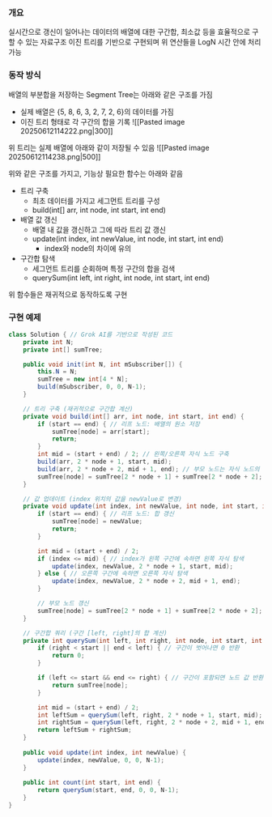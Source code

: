 ### 개요
실시간으로 갱신이 일어나는 데이터의 배열에 대한 구간합, 최소값 등을 효율적으로 구할 수 있는 자료구조
이진 트리를 기반으로 구현되며 위 연산들을 LogN 시간 안에 처리 가능

### 동작 방식
배열의 부분합을 저장하는 Segment Tree는 아래와 같은 구조를 가짐
- 실제 배열은 {5, 8, 6, 3, 2, 7, 2, 6}의 데이터를 가짐
- 이진 트리 형태로 각 구간의 합을 기록
![[Pasted image 20250612114222.png|300]]

위 트리는 실제 배열에 아래와 같이 저장될 수 있음
![[Pasted image 20250612114238.png|500]]

위와 같은 구조를 가지고, 기능상 필요한 함수는 아래와 같음
- 트리 구축
	- 최초 데이터를 가지고 세그먼트 트리를 구성
	- build(int[] arr, int node, int start, int end)
- 배열 값 갱신
	- 배열 내 값을 갱신하고 그에 따라 트리 값 갱신
	- update(int index, int newValue, int node, int start, int end)
		- index와 node의 차이에 유의
- 구간합 탐색
	- 세그먼트 트리를 순회하며 특정 구간의 합을 검색
	- querySum(int left, int right, int node, int start, int end)

위 함수들은 재귀적으로 동작하도록 구현

### 구현 예제
```Java
class Solution { // Grok AI를 기반으로 작성된 코드
    private int N;
    private int[] sumTree;

    public void init(int N, int mSubscriber[]) {
        this.N = N;
        sumTree = new int[4 * N];
        build(mSubscriber, 0, 0, N-1);
    }

    // 트리 구축 (재귀적으로 구간합 계산)
    private void build(int[] arr, int node, int start, int end) {
        if (start == end) { // 리프 노드: 배열의 원소 저장
            sumTree[node] = arr[start];
            return;
        }
        int mid = (start + end) / 2; // 왼쪽/오른쪽 자식 노드 구축
        build(arr, 2 * node + 1, start, mid);
        build(arr, 2 * node + 2, mid + 1, end); // 부모 노드는 자식 노드의 합, 최소값, 최대값
        sumTree[node] = sumTree[2 * node + 1] + sumTree[2 * node + 2];
    }

    // 값 업데이트 (index 위치의 값을 newValue로 변경)
    private void update(int index, int newValue, int node, int start, int end) {
        if (start == end) { // 리프 노드: 합 갱신
            sumTree[node] = newValue;
            return;
        }

        int mid = (start + end) / 2;
        if (index <= mid) { // index가 왼쪽 구간에 속하면 왼쪽 자식 탐색
            update(index, newValue, 2 * node + 1, start, mid);
        } else { // 오른쪽 구간에 속하면 오른쪽 자식 탐색
            update(index, newValue, 2 * node + 2, mid + 1, end);
        }

        // 부모 노드 갱신
        sumTree[node] = sumTree[2 * node + 1] + sumTree[2 * node + 2];
    }

    // 구간합 쿼리 (구간 [left, right]의 합 계산)
    private int querySum(int left, int right, int node, int start, int end) {
        if (right < start || end < left) { // 구간이 벗어나면 0 반환
            return 0; 
        }

        if (left <= start && end <= right) { // 구간이 포함되면 노드 값 반환
            return sumTree[node];
        }

        int mid = (start + end) / 2;
        int leftSum = querySum(left, right, 2 * node + 1, start, mid);
        int rightSum = querySum(left, right, 2 * node + 2, mid + 1, end);
        return leftSum + rightSum;
    }
    
    public void update(int index, int newValue) {
        update(index, newValue, 0, 0, N-1);
    }
    
    public int count(int start, int end) {
        return querySum(start, end, 0, 0, N-1);
    }
}
```
